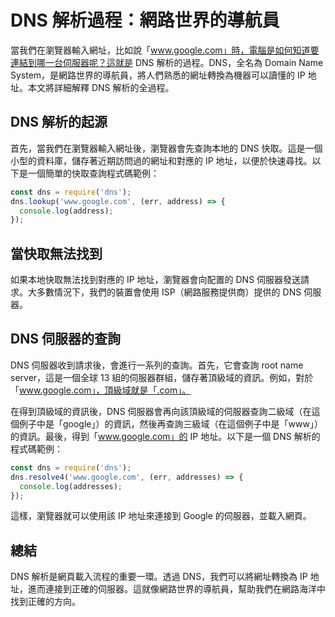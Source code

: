 # DNS 解析過程：網路世界的導航員

當我們在瀏覽器輸入網址，比如說「www.google.com」時，電腦是如何知道要連結到哪一台伺服器呢？這就是 DNS 解析的過程。DNS，全名為 Domain Name System，是網路世界的導航員，將人們熟悉的網址轉換為機器可以讀懂的 IP 地址。本文將詳細解釋 DNS 解析的全過程。

## DNS 解析的起源

首先，當我們在瀏覽器輸入網址後，瀏覽器會先查詢本地的 DNS 快取。這是一個小型的資料庫，儲存著近期訪問過的網址和對應的 IP 地址，以便於快速尋找。以下是一個簡單的快取查詢程式碼範例：

```javascript
const dns = require('dns');
dns.lookup('www.google.com', (err, address) => {
  console.log(address);
});
```

## 當快取無法找到

如果本地快取無法找到對應的 IP 地址，瀏覽器會向配置的 DNS 伺服器發送請求。大多數情況下，我們的裝置會使用 ISP（網路服務提供商）提供的 DNS 伺服器。

## DNS 伺服器的查詢

DNS 伺服器收到請求後，會進行一系列的查詢。首先，它會查詢 root name server，這是一個全球 13 組的伺服器群組，儲存著頂級域的資訊。例如，對於「www.google.com」，頂級域就是「.com」。

在得到頂級域的資訊後，DNS 伺服器會再向該頂級域的伺服器查詢二級域（在這個例子中是「google」）的資訊，然後再查詢三級域（在這個例子中是「www」）的資訊。最後，得到「www.google.com」的 IP 地址。以下是一個 DNS 解析的程式碼範例：

```javascript
const dns = require('dns');
dns.resolve4('www.google.com', (err, addresses) => {
  console.log(addresses);
});
```

這樣，瀏覽器就可以使用該 IP 地址來連接到 Google 的伺服器，並載入網頁。

## 總結

DNS 解析是網頁載入流程的重要一環。透過 DNS，我們可以將網址轉換為 IP 地址，進而連接到正確的伺服器。這就像網路世界的導航員，幫助我們在網路海洋中找到正確的方向。